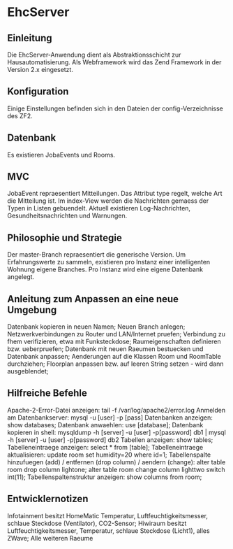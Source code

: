 EhcServer
=========

Einleitung
----------
Die EhcServer-Anwendung dient als Abstraktionsschicht zur Hausautomatisierung.
Als Webframework wird das Zend Framework in der Version 2.x eingesetzt.

Konfiguration
--------------
Einige Einstellungen befinden sich in den Dateien der config-Verzeichnisse des ZF2.

Datenbank
---------
Es existieren JobaEvents und Rooms. 

MVC
---
JobaEvent repraesentiert Mitteilungen. Das Attribut type regelt, welche Art die
Mitteilung ist. Im index-View werden die Nachrichten gemaess der Typen in Listen 
gebuendelt. Aktuell existieren Log-Nachrichten, Gesundheitsnachrichten und Warnungen.

Philosophie und Strategie
-------------------------
Der master-Branch repraesentiert die generische Version. Um Erfahrungswerte zu sammeln,
existieren pro Instanz einer intelligenten Wohnung eigene Branches. Pro Instanz wird 
eine eigene Datenbank angelegt.

Anleitung zum Anpassen an eine neue Umgebung
--------------------------------------------
Datenbank kopieren in neuen Namen;
Neuen Branch anlegen;
Netzwerkverbindungen zu Router und LAN/Internet pruefen;
Verbindung zu fhem verifizieren, etwa mit Funksteckdose;
Raumeigenschaften definieren bzw. ueberpruefen;
Datenbank mit neuen Raeumen bestuecken und Datenbank anpassen;
Aenderungen auf die Klassen Room und RoomTable durchziehen;
Floorplan anpassen bzw. auf leeren String setzen - wird dann ausgeblendet;

Hilfreiche Befehle
------------------
Apache-2-Error-Datei anzeigen: tail -f /var/log/apache2/error.log
Anmelden am Datenbankserver: mysql -u [user] -p [pass]
Datenbanken anzeigen: show databases;
Datenbank anwaehlen: use [database];
Datenbank kopieren in shell: mysqldump -h [server] -u [user] -p[password] db1 | mysql -h [server] -u [user] -p[password] db2 
Tabellen anzeigen: show tables;
Tabelleneintraege anzeigen: select * from [table];
Tabelleneintraege aktualisieren: update room set humidity=20 where id=1;
Tabellenspalte hinzufuegen (add) / entfernen (drop column) / aendern (change): alter table room drop column lightone; alter table room change column lighttwo switch int(11);
Tabellenspaltenstruktur anzeigen: show columns from room; 

Entwicklernotizen
-----------------
Infotainment besitzt HomeMatic Temperatur, Luftfeuchtigkeitsmesser, schlaue Steckdose (Ventilator), CO2-Sensor;
Hiwiraum besitzt Luftfeuchtigkeitsmesser, Temperatur, schlaue Steckdose (Licht1), alles ZWave;
Alle weiteren Raeume 



